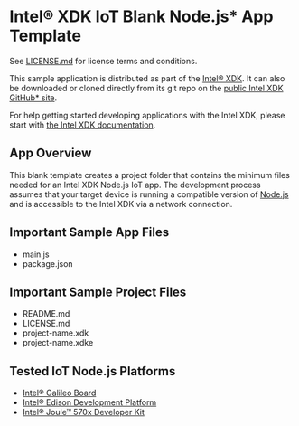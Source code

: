 Intel® XDK IoT Blank Node.js\* App Template
===========================================

See [LICENSE.md](LICENSE.md) for license terms and conditions.

This sample application is distributed as part of the
[Intel® XDK](http://xdk.intel.com). It can also be downloaded
or cloned directly from its git repo on the
[public Intel XDK GitHub\* site](https://github.com/gomobile).

For help getting started developing applications with the
Intel XDK, please start with
[the Intel XDK documentation](https://software.intel.com/en-us/xdk/docs).

App Overview
------------
This blank template creates a project folder that contains the minimum files
needed for an Intel XDK Node.js IoT app. The development process assumes that
your target device is running a compatible version of
[Node.js](http://nodejs.org) and is accessible to the Intel XDK via a network
connection.

Important Sample App Files
--------------------------
* main.js
* package.json

Important Sample Project Files
------------------------------
* README.md
* LICENSE.md
* project-name.xdk
* project-name.xdke

Tested IoT Node.js Platforms
----------------------------
* [Intel® Galileo Board](http://intel.com/galileo)
* [Intel® Edison Development Platform](http://intel.com/edison)
* [Intel® Joule™ 570x Developer Kit](http://intel.com/joule)
